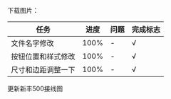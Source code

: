 下载图片：

|任务|进度|问题|完成标志|
|-|-|-|-|
|文件名字修改|100%|-|√|
|按钮位置和样式修改|100%|-|√|
|尺寸和边距调整一下|100%|-|√|

更新新丰500接线图


